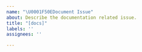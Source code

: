 ```yaml
---
name: "\U0001F50EDocument Issue"
about: Describe the documentation related issue.
title: "[docs]"
labels: ''
assignees: ''

---
```



